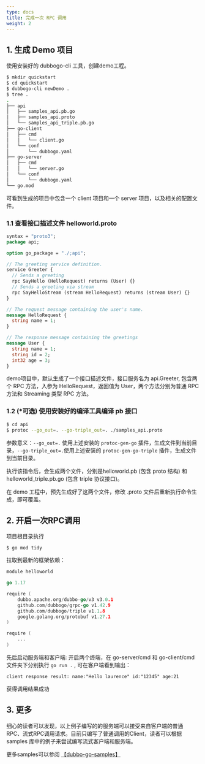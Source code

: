 ```yaml
---
type: docs
title: 完成一次 RPC 调用
weight: 2
---
```



## 1. 生成 Demo 项目

使用安装好的 dubbogo-cli 工具，创建demo工程。

```bash
$ mkdir quickstart
$ cd quickstart 
$ dubbogo-cli newDemo .
$ tree .
.
├── api
│   ├── samples_api.pb.go
│   ├── samples_api.proto
│   └── samples_api_triple.pb.go
├── go-client
│   ├── cmd
│   │   └── client.go
│   └── conf
│       └── dubbogo.yaml
├── go-server
│   ├── cmd
│   │   └── server.go
│   └── conf
│       └── dubbogo.yaml
└── go.mod
```

可看到生成的项目中包含一个 client 项目和一个 server 项目，以及相关的配置文件。

### 1.1 查看接口描述文件 helloworld.proto

```protobuf
syntax = "proto3";
package api;

option go_package = "./;api";

// The greeting service definition.
service Greeter {
  // Sends a greeting
  rpc SayHello (HelloRequest) returns (User) {}
  // Sends a greeting via stream
  rpc SayHelloStream (stream HelloRequest) returns (stream User) {}
}

// The request message containing the user's name.
message HelloRequest {
  string name = 1;
}

// The response message containing the greetings
message User {
  string name = 1;
  string id = 2;
  int32 age = 3;
}
```

demo项目中，默认生成了一个接口描述文件，接口服务名为 api.Greeter, 包含两个 RPC 方法，入参为 HelloRequest，返回值为 User，两个方法分别为普通 RPC 方法和 Streaming 类型 RPC 方法。

### 1.2 (*可选) 使用安装好的编译工具编译 pb 接口

```bash
$ cd api
$ protoc --go_out=. --go-triple_out=. ./samples_api.proto
```

参数意义：`--go_out=.` 使用上述安装的 `protoc-gen-go` 插件，生成文件到当前目录，`--go-triple_out=.`使用上述安装的 `protoc-gen-go-triple` 插件，生成文件到当前目录。

执行该指令后，会生成两个文件，分别是helloworld.pb (包含 proto 结构) 和 helloworld_triple.pb.go (包含 triple 协议接口)。

在 demo 工程中，预先生成好了这两个文件，修改 .proto 文件后重新执行命令生成，即可覆盖。

## 2. 开启一次RPC调用

项目根目录执行

```
$ go mod tidy
```

拉取到最新的框架依赖：

```go
module helloworld

go 1.17

require (
	dubbo.apache.org/dubbo-go/v3 v3.0.1
	github.com/dubbogo/grpc-go v1.42.9
	github.com/dubbogo/triple v1.1.8
	google.golang.org/protobuf v1.27.1
)

require (
	...
)

```

先后启动服务端和客户端: 开启两个终端，在 go-server/cmd 和 go-client/cmd 文件夹下分别执行 `go run .` , 可在客户端看到输出：

```shell
client response result: name:"Hello laurence" id:"12345" age:21
```

获得调用结果成功

## 3. 更多

细心的读者可以发现，以上例子编写的的服务端可以接受来自客户端的普通RPC、流式RPC调用请求。目前只编写了普通调用的Client，读者可以根据 samples 库中的例子来尝试编写流式客户端和服务端。

更多samples可以参阅 [【dubbo-go-samples】](../../samples/samples_repo/)

